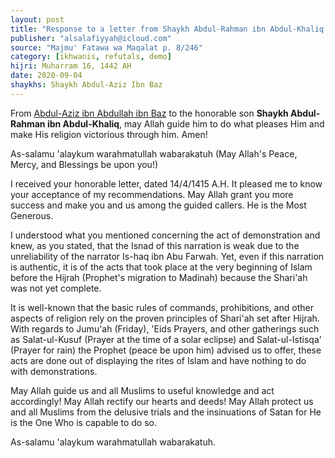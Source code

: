 ```yaml
---
layout: post
title: "Response to a letter from Shaykh Abdul-Rahman ibn Abdul-Khaliq and weak Hadith that support the demonstrations"
publisher: "alsalafiyyah@icloud.com"
source: "Majmu' Fatawa wa Maqalat p. 8/246"
category: [ikhwanis, refutals, demo]
hijri: Muharram 16, 1442 AH
date: 2020-09-04
shaykhs: Shaykh Abdul-Aziz Ibn Baz
---
```


From [Abdul-Aziz ibn Abdullah ibn Baz](/biographies/binbaz/) to the honorable son **Shaykh Abdul-Rahman ibn Abdul-Khaliq**, may Allah guide him to do what pleases Him and make His religion victorious through him. Amen!

As-salamu 'alaykum warahmatullah wabarakatuh (May Allah's Peace, Mercy, and Blessings be upon you!)

I received your honorable letter, dated 14/4/1415 A.H. It pleased me to know your acceptance of my recommendations. May Allah grant you more success and make you and us among the guided callers. He is the Most Generous.

I understood what you mentioned concerning the act of demonstration and knew, as you stated, that the Isnad of this narration is weak due to the unreliability of the narrator Is-haq ibn Abu Farwah. Yet, even if this narration is authentic, it is of the acts that took place at the very beginning of Islam before the Hijrah (Prophet's migration to Madinah) because the Shari'ah was not yet complete.

It is well-known that the basic rules of commands, prohibitions, and other aspects of religion rely on the proven principles of Shari'ah set after Hijrah. With regards to Jumu'ah (Friday), 'Eids Prayers, and other gatherings such as Salat-ul-Kusuf (Prayer at the time of a solar eclipse) and Salat-ul-Istisqa' (Prayer for rain) the Prophet (peace be upon him) advised us to offer, these acts are done out of displaying the rites of Islam and have nothing to do with demonstrations.

May Allah guide us and all Muslims to useful knowledge and act accordingly! May Allah rectify our hearts and deeds! May Allah protect us and all Muslims from the delusive trials and the insinuations of Satan for He is the One Who is capable to do so. 

As-salamu 'alaykum warahmatullah wabarakatuh.

